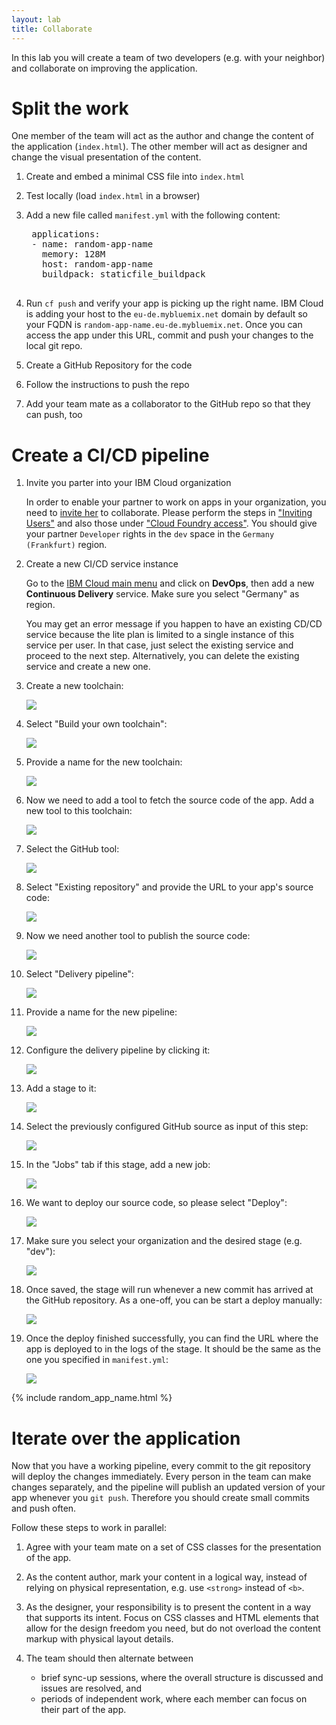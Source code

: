 ```yaml
---
layout: lab
title: Collaborate
---
```


In this lab you will create a team of two developers (e.g. with your neighbor) and collaborate on improving the application.

# Split the work

One member of the team will act as the author and change the content of the application (`index.html`). The other member will act as designer and change the visual presentation of the content.

1. Create and embed a minimal CSS file into `index.html`
1. Test locally (load `index.html` in a browser)
1. Add a new file called `manifest.yml` with the following content:

    <pre>
    applications:
    - name: <span class="app_name">random-app-name</span>
      memory: 128M
      host: <span class="app_name">random-app-name</span>
      buildpack: staticfile_buildpack
    </pre>

1. Run `cf push` and verify your app is picking up the right name. IBM Cloud is adding your host to the `eu-de.mybluemix.net` domain by default so your FQDN is <code><span class="app_name">random-app-name</span>.eu-de.mybluemix.net</code>. Once you can access the app under this URL, commit and push your changes to the local git repo.
1. Create a GitHub Repository for the code
1. Follow the instructions to push the repo
1. Add your team mate as a collaborator to the GitHub repo so that they can push, too

# Create a CI/CD pipeline

1. Invite you parter into your IBM Cloud organization

   In order to enable your partner to work on apps in your organization, you need to [invite her](https://console.bluemix.net/docs/iam/iamuserinv.html#iamuserinv) to collaborate. Please perform the steps in ["Inviting Users"](https://console.bluemix.net/docs/iam/iamuserinv.html#inviting-users) and also those under ["Cloud Foundry access"](https://console.bluemix.net/docs/iam/iamuserinv.html#cloud-foundry-access). You should give your partner `Developer` rights in the `dev` space in the `Germany (Frankfurt)` region.

1.  Create a new CI/CD service instance

    Go to the [IBM Cloud main menu](https://console.bluemix.net/) and click on **DevOps**, then add a new **Continuous Delivery** service. Make sure you select "Germany" as region.

    You may get an error message if you happen to have an existing CD/CD service because the lite plan is limited to a single instance of this service per user. In that case, just select the existing service and proceed to the next step. Alternatively, you can delete the existing service and create a new one.

1.  Create a new toolchain:

    ![](004/create.png)

1.  Select "Build your own toolchain":

    ![](004/byo.png)

1.  Provide a name for the new toolchain:

    ![](004/byo-config.png)

1.  Now we need to add a tool to fetch the source code of the app. Add a new tool to this toolchain:

    ![](004/add-tool.png)

1.  Select the GitHub tool:

    ![](004/github.png)

1.  Select "Existing repository" and provide the URL to your app's source code:

    ![](004/git-configure.png)

1.  Now we need another tool to publish the source code:

    ![](004/add-tool.png)

1.  Select "Delivery pipeline":

    ![](004/delivery-pipeline.png)

1.  Provide a name for the new pipeline:

    ![](004/delivery-pipeline-name.png)

1.  Configure the delivery pipeline by clicking it:

    ![](004/configure-pipeline.png)

1.  Add a stage to it:

    ![](004/add-stage.png)

1.  Select the previously configured GitHub source as input of this step:

    ![](004/stage-input.png)

1.  In the "Jobs" tab if this stage, add a new job:

    ![](004/stage-add-job.png)

1.  We want to deploy our source code, so please select "Deploy":

    ![](004/stage-deploy.png)

1.  Make sure you select your organization and the desired stage (e.g. "dev"):

    ![](004/org-space.png)

1.  Once saved, the stage will run whenever a new commit has arrived at the GitHub repository. As a one-off, you can be start a deploy manually:

    ![](004/stage-trigger.png)

1.  Once the deploy finished successfully, you can find the URL where the app is deployed to in the logs of the stage. It should be the same as the one you specified in `manifest.yml`:

    ![](004/logs.png)

{% include random_app_name.html %}

# Iterate over the application

Now that you have a working pipeline, every commit to the git repository will deploy the changes immediately. Every person in the team can make changes separately, and the pipeline will publish an updated version of your app whenever you `git push`. Therefore you should create small commits and push often.

Follow these steps to work in parallel:

1.  Agree with your team mate on a set of CSS classes for the presentation of the app.
1.  As the content author, mark your content in a logical way, instead of relying on physical representation, e.g. use `<strong>` instead of `<b>`.
1.  As the designer, your responsibility is to present the content in a way that supports its intent. Focus on CSS classes and HTML elements that allow for the design freedom you need, but do not overload the content markup with physical layout details.
1.  The team should then alternate between

    - brief sync-up sessions, where the overall structure is discussed and issues are resolved, and
    - periods of independent work, where each member can focus on their part of the app.
